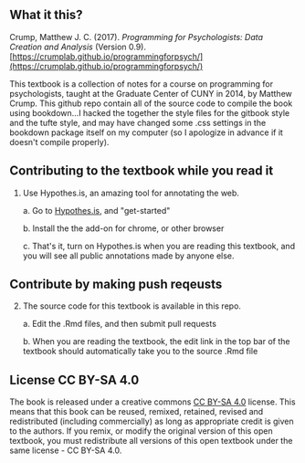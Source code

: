 ## What it this?

Crump, Matthew J. C. (2017). *Programming for Psychologists: Data Creation and Analysis* (Version 0.9). [https://crumplab.github.io/programmingforpsych/](https://crumplab.github.io/programmingforpsych/)

This textbook is a collection of notes for a course on programming for psychologists, taught at the Graduate Center of CUNY in 2014, by Matthew Crump. This github repo contain all of the source code to compile the book using bookdown...I hacked the together the style files for the gitbook style and the tufte style, and may have changed some .css settings in the bookdown package itself on my computer (so I apologize in advance if it doesn't compile properly).

## Contributing to the textbook while you read it 

1. Use Hypothes.is, an amazing tool for annotating the web.
  
    a. Go to [Hypothes.is](https://web.hypothes.is/), and "get-started"
  
    b. Install the the add-on for chrome, or other browser
  
    c. That's it, turn on Hypothes.is when you are reading this textbook, and you will see all public annotations made by anyone else.
  
## Contribute by making push reqeusts

2. The source code for this textbook is available in this repo. 
 
   a. Edit the .Rmd files, and then submit pull requests
  
   b. When you are reading the textbook, the edit link in the top bar of the textbook should automatically take you to the source .Rmd file
 
## License CC BY-SA 4.0

The book is released under a creative commons [CC BY-SA 4.0](https://creativecommons.org/licenses/by-sa/4.0/) license. This means that this book can be reused, remixed, retained, revised and redistributed (including commercially) as long as appropriate credit is given to the authors. If you remix, or modify the original version of this open textbook, you must redistribute all versions of this open textbook under the same license - CC BY-SA 4.0.
